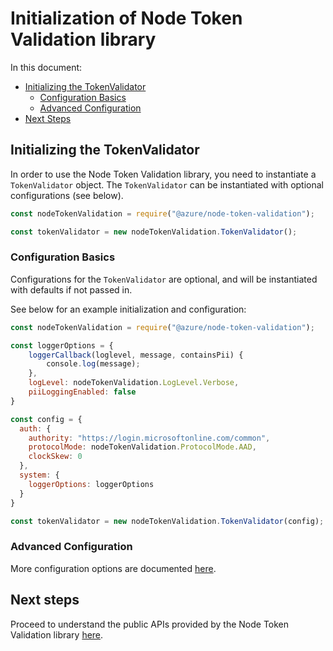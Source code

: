 # Initialization of Node Token Validation library

In this document:
- [Initializing the TokenValidator](#initializing-the-tokenvalidator)
  - [Configuration Basics](#configuration-basics)
  - [Advanced Configuration](#advanced-configuration)
- [Next Steps](#next-steps)

## Initializing the TokenValidator

In order to use the Node Token Validation library, you need to instantiate a `TokenValidator` object. The `TokenValidator` can be instantiated with optional configurations (see below).

```javascript
const nodeTokenValidation = require("@azure/node-token-validation");

const tokenValidator = new nodeTokenValidation.TokenValidator();
```

### Configuration Basics

Configurations for the `TokenValidator` are optional, and will be instantiated with defaults if not passed in. 

See below for an example initialization and configuration:

```javascript
const nodeTokenValidation = require("@azure/node-token-validation");

const loggerOptions = {
    loggerCallback(loglevel, message, containsPii) {
        console.log(message);
    },
    logLevel: nodeTokenValidation.LogLevel.Verbose,
    piiLoggingEnabled: false
}

const config = {
  auth: {
    authority: "https://login.microsoftonline.com/common",
    protocolMode: nodeTokenValidation.ProtocolMode.AAD,
    clockSkew: 0
  },
  system: {
    loggerOptions: loggerOptions
  }
}

const tokenValidator = new nodeTokenValidation.TokenValidator(config);
```

### Advanced Configuration
More configuration options are documented [here](./configuration.md).

## Next steps

Proceed to understand the public APIs provided by the Node Token Validation library [here](../docs/public-apis.md).